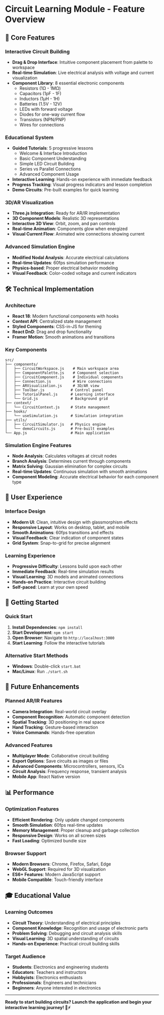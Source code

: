 # Circuit Learning Module - Feature Overview

## 🎯 Core Features

### Interactive Circuit Building
- **Drag & Drop Interface**: Intuitive component placement from palette to workspace
- **Real-time Simulation**: Live electrical analysis with voltage and current visualization
- **Component Library**: 8 essential electronic components
  - Resistors (1Ω - 1MΩ)
  - Capacitors (1pF - 1F) 
  - Inductors (1μH - 1H)
  - Batteries (1.5V - 12V)
  - LEDs with forward voltage
  - Diodes for one-way current flow
  - Transistors (NPN/PNP)
  - Wires for connections

### Educational System
- **Guided Tutorials**: 5 progressive lessons
  - Welcome & Interface Introduction
  - Basic Component Understanding
  - Simple LED Circuit Building
  - Series vs Parallel Connections
  - Advanced Component Usage
- **Interactive Learning**: Hands-on experience with immediate feedback
- **Progress Tracking**: Visual progress indicators and lesson completion
- **Demo Circuits**: Pre-built examples for quick learning

### 3D/AR Visualization
- **Three.js Integration**: Ready for AR/IR implementation
- **3D Component Models**: Realistic 3D representations
- **Interactive 3D View**: Orbit, zoom, and pan controls
- **Real-time Animation**: Components glow when energized
- **Visual Current Flow**: Animated wire connections showing current

### Advanced Simulation Engine
- **Modified Nodal Analysis**: Accurate electrical calculations
- **Real-time Updates**: 60fps simulation performance
- **Physics-based**: Proper electrical behavior modeling
- **Visual Feedback**: Color-coded voltage and current indicators

## 🛠 Technical Implementation

### Architecture
- **React 18**: Modern functional components with hooks
- **Context API**: Centralized state management
- **Styled Components**: CSS-in-JS for theming
- **React DnD**: Drag and drop functionality
- **Framer Motion**: Smooth animations and transitions

### Key Components
```
src/
├── components/
│   ├── CircuitWorkspace.js    # Main workspace area
│   ├── ComponentPalette.js    # Component selection
│   ├── CircuitComponent.js    # Individual components
│   ├── Connection.js          # Wire connections
│   ├── ARVisualization.js     # 3D/AR view
│   ├── Toolbar.js            # Control panel
│   ├── TutorialPanel.js      # Learning interface
│   └── Grid.js               # Background grid
├── context/
│   └── CircuitContext.js     # State management
├── hooks/
│   └── useSimulation.js      # Simulation integration
├── utils/
│   ├── CircuitSimulator.js   # Physics engine
│   └── demoCircuits.js       # Pre-built examples
└── App.js                    # Main application
```

### Simulation Engine Features
- **Node Analysis**: Calculates voltages at circuit nodes
- **Branch Analysis**: Determines current through components
- **Matrix Solving**: Gaussian elimination for complex circuits
- **Real-time Updates**: Continuous simulation with smooth animations
- **Component Modeling**: Accurate electrical behavior for each component type

## 🎨 User Experience

### Interface Design
- **Modern UI**: Clean, intuitive design with glassmorphism effects
- **Responsive Layout**: Works on desktop, tablet, and mobile
- **Smooth Animations**: 60fps transitions and effects
- **Visual Feedback**: Clear indication of component states
- **Grid System**: Snap-to-grid for precise alignment

### Learning Experience
- **Progressive Difficulty**: Lessons build upon each other
- **Immediate Feedback**: Real-time simulation results
- **Visual Learning**: 3D models and animated connections
- **Hands-on Practice**: Interactive circuit building
- **Self-paced**: Learn at your own speed

## 🚀 Getting Started

### Quick Start
1. **Install Dependencies**: `npm install`
2. **Start Development**: `npm start`
3. **Open Browser**: Navigate to `http://localhost:3000`
4. **Start Learning**: Follow the interactive tutorials

### Alternative Start Methods
- **Windows**: Double-click `start.bat`
- **Mac/Linux**: Run `./start.sh`

## 🔮 Future Enhancements

### Planned AR/IR Features
- **Camera Integration**: Real-world circuit overlay
- **Component Recognition**: Automatic component detection
- **Spatial Tracking**: 3D positioning in real space
- **Hand Tracking**: Gesture-based interaction
- **Voice Commands**: Hands-free operation

### Advanced Features
- **Multiplayer Mode**: Collaborative circuit building
- **Export Options**: Save circuits as images or files
- **Advanced Components**: Microcontrollers, sensors, ICs
- **Circuit Analysis**: Frequency response, transient analysis
- **Mobile App**: React Native version

## 📊 Performance

### Optimization Features
- **Efficient Rendering**: Only update changed components
- **Smooth Simulation**: 60fps real-time updates
- **Memory Management**: Proper cleanup and garbage collection
- **Responsive Design**: Works on all screen sizes
- **Fast Loading**: Optimized bundle size

### Browser Support
- **Modern Browsers**: Chrome, Firefox, Safari, Edge
- **WebGL Support**: Required for 3D visualization
- **ES6+ Features**: Modern JavaScript support
- **Mobile Compatible**: Touch-friendly interface

## 🎓 Educational Value

### Learning Outcomes
- **Circuit Theory**: Understanding of electrical principles
- **Component Knowledge**: Recognition and usage of electronic parts
- **Problem Solving**: Debugging and circuit analysis skills
- **Visual Learning**: 3D spatial understanding of circuits
- **Hands-on Experience**: Practical circuit building skills

### Target Audience
- **Students**: Electronics and engineering students
- **Educators**: Teachers and instructors
- **Hobbyists**: Electronics enthusiasts
- **Professionals**: Engineers and technicians
- **Beginners**: Anyone interested in electronics

---

**Ready to start building circuits? Launch the application and begin your interactive learning journey! 🔌⚡**
